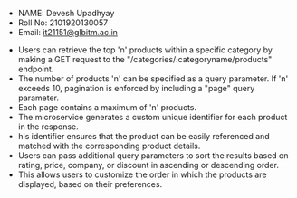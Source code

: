 
- NAME: Devesh Upadhyay
- Roll No: 2101920130057
- Email: it21151@glbitm.ac.in
<!-- <div style="display: flex; overflow-x: auto; gap: 10px; scroll-snap-type: x mandatory;">
<img src="ScreenShots/1.png" alt="Image Description" style="scroll-snap-align: start; "/>
<img src="ScreenShots/2.png" alt="Image Description" style=" scroll-snap-align: start; "/>
<img src="ScreenShots/3.png" alt="Image Description" style=" scroll-snap-align: start; "/>
<img src="ScreenShots/4.png" alt="Image Description" style=" scroll-snap-align: start; "/>
</div> -->
- Users can retrieve the top 'n' products within a specific category by making a GET request to the "/categories/:categoryname/products" endpoint. 
- The number of products 'n' can be specified as a query parameter. If 'n' exceeds 10, pagination is enforced by including a "page" query parameter. 
- Each page contains a maximum of 'n' products.
- The microservice generates a custom unique identifier for each product in the response. 
- his identifier ensures that the product can be easily referenced and matched with the corresponding product details.
- Users can pass additional query parameters to sort the results based on rating, price, company, or discount in ascending or descending order. 
- This allows users to customize the order in which the products are displayed, based on their preferences.




